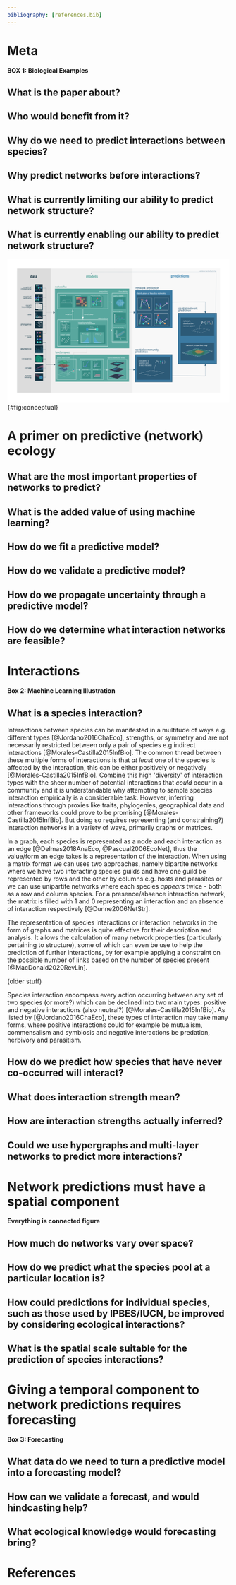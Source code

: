 ```yaml
---
bibliography: [references.bib]
---
```


# Meta

**BOX 1: Biological Examples**

## What is the paper about?

## Who would benefit from it?

## Why do we need to predict interactions between species?

## Why predict networks before interactions?

## What is currently limiting our ability to predict network structure?

## What is currently enabling our ability to predict network structure?

![TODO](figures/conceptual.png){#fig:conceptual}

# A primer on predictive (network) ecology

## What are the most important properties of networks to predict?

## What is the added value of using machine learning?

## How do we fit a predictive model?

## How do we validate a predictive model?

## How do we propagate uncertainty through a predictive model?

## How do we determine what interaction networks are feasible?

# Interactions

**Box 2: Machine Learning Illustration**

## What is a species interaction?

Interactions between species can be manifested in a multitude of ways e.g. different 
types [@Jordano2016ChaEco], strengths, or symmetry and are not necessarily restricted 
between only a pair of species e.g indirect interactions [@Morales-Castilla2015InfBio]. The common thread 
between these multiple forms of interactions is that *at least* one of the species is 
affected by the interaction, this can be either positively or negatively [@Morales-Castilla2015InfBio]. Combine 
this high 'diversity' of interaction types with the sheer number of potential 
interactions that *could* occur in a community and it is understandable why attempting 
to sample species interaction empirically is a considerable task. However, inferring 
interactions through proxies like traits, phylogenies, geographical data and other frameworks 
could prove to be promising [@Morales-Castilla2015InfBio]. But doing so requires representing (and constraining?) 
interaction networks in a variety of ways, primarily graphs or matrices.

In a graph, each species is represented as a node and each interaction as an edge
[@Delmas2018AnaEco, @Pascual2006EcoNet], thus the value/form an edge takes is a 
representation of the interaction. When using a matrix format we can uses two 
approaches, namely bipartite networks where we have two interacting species guilds 
and have one guild be represented by rows and the other by columns e.g. hosts and 
parasites or we can use unipartite networks where each species *appears* twice - 
both as a row and column species. For a presence/absence interaction network, the 
matrix is filled with 1 and 0 representing an interaction and an
absence of interaction respectively [@Dunne2006NetStr]. 

The representation of species interactions or interaction networks in the
form of graphs and matrices is quite effective for their description and analysis.
It allows the calculation of many network properties (particularly pertaining to structure), 
some of which can even be use to help the prediction of further interactions,
by for example applying a constraint on the possible number of links based on
the number of species present [@MacDonald2020RevLin].

 (older stuff)

Species interaction encompass every action occurring between any set
of two species (or more?) which can be declined into two main types: 
positive and negative interactions (also neutral?) [@Morales-Castilla2015InfBio].
As listed by [@Jordano2016ChaEco], these types of interaction may take many
forms, where positive interactions could for example be mutualism, 
commensalism and symbiosis and negative interactions be predation, herbivory
and parasitism.
 
## How do we predict how species that have never co-occurred will interact?

## What does interaction strength mean?

## How are interaction strengths actually inferred? 

## Could we use hypergraphs and multi-layer networks to predict more interactions? 

# Network predictions must have a spatial component

**Everything is connected figure**

## How much do networks vary over space?

## How do we predict what the species pool at a particular location is?

## How could predictions for individual species, such as those used by IPBES/IUCN, be improved by considering ecological interactions?

## What is the spatial scale suitable for the prediction of species interactions?

# Giving a temporal component to network predictions requires forecasting

**Box 3: Forecasting**

## What data do we need to turn a predictive model into a forecasting model?

## How can we validate a forecast, and would hindcasting help?

## What ecological knowledge would forecasting bring?

# References
